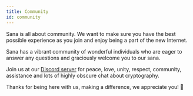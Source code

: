 ```yaml
---
title: Community
id: community
---
```


Sana is all about community. We want to make sure you have the best
possible experience as you join and enjoy being a part of the new
Internet.

Sana has a vibrant community of wonderful individuals who are eager
to answer any questions and graciously welcome you to our sana.

Join us at our [Discord server](https://discord.gg/wdghaQsGq5) for peace, love, unity, respect, community, assistance and lots of highly obscure chat about cryptography.

Thanks for being here with us, making a difference, we appreciate you! 🧡